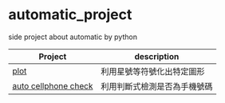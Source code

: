 # automatic_project
side project about automatic by python

| Project| description|
| -------| ----------|
| [plot](https://github.com/kevinlin19/automatic_project/tree/master/plot_picture)   | 利用星號等符號化出特定圖形|
|[auto cellphone check](https://github.com/kevinlin19/automatic_project/tree/master/cellphone_number)| 利用判斷式檢測是否為手機號碼|
